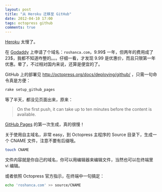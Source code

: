 ```yaml
---
layout: post
title: "从 Heroku 迁移至 GitHub"
date: 2012-04-10 17:00
tags: octopress github
comments: true
---
```


[Heroku](http://www.heroku.com/) 太慢了。

在 [Godaddy](http://www.godaddy.com/) 上申请了个域名：`roshanca.com`，9.99$ 一年，但两年的费用成了 23$，我都不知道咋整的。。。仔细一看，才发现 9.99 是优惠价，而且只限第一年优惠。晕了，不过相对国内来说，还算是便宜的了。

GitHub 上的部署见 <http://octopress.org/docs/deploying/github/> ，只需一句命令真是方便：

``` bash
rake setup_github_pages
```

等了半天，都没见页面出来，原来：

>	On the first push, it can take up to ten minutes before the content is available.

[GitHub Pages](http://pages.github.com/) 的第一次生成，真的很慢！

关于使用自主域名，非常 easy，到 Octopress 主程序的 Source 目录下，生成一个 CNAME 文件，注意不要有后缀哦。

``` bash
touch CNAME
```

文件内容就是你自己的域名，你可以用编辑器来编辑文件，当然也可以在终端里 vi 编辑。

或者依照 Octopress 官方指示，在终端中一句搞定：

``` bash
echo 'roshanca.com' >> source/CNAME
```
